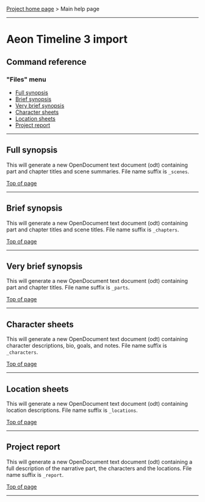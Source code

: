 [Project home page](https://peter88213.github.io/aeon3odt/) > Main help page

------------------------------------------------------------------------

# Aeon Timeline 3 import

## Command reference

### "Files" menu

-   [Full synopsis](#full-synopsis)
-   [Brief synopsis](#brief-synopsis)
-   [Very brief synopsis](#very-brief-synopsis)
-   [Character sheets](#character-sheets)
-   [Location sheets](#location-sheets)
-   [Project report](#project-report)

------------------------------------------------------------------------

## Full synopsis

This will generate a new OpenDocument text document (odt) containing part 
and chapter titles and scene summaries. 
File name suffix is `_scenes`.

[Top of page](#top)

------------------------------------------------------------------------

## Brief synopsis

This will generate a new OpenDocument text document (odt) containing part
and chapter titles and scene titles. 
File name suffix is `_chapters`.

[Top of page](#top)

------------------------------------------------------------------------

## Very brief synopsis

This will generate a new OpenDocument text document (odt) containing part
and chapter titles. 
File name suffix is `_parts`.

[Top of page](#top)

------------------------------------------------------------------------

## Character sheets

This will generate a new OpenDocument text document (odt) containing
character descriptions, bio, goals, and notes. File name suffix is
`_characters`.

[Top of page](#top)

------------------------------------------------------------------------

## Location sheets

This will generate a new OpenDocument text document (odt) containing
location descriptions. File name suffix is `_locations`.

[Top of page](#top)

------------------------------------------------------------------------


## Project report

This will generate a new OpenDocument text document (odt) containing
 a full description of the narrative part, the characters and the locations. 
 File name suffix is `_report`.

[Top of page](#top)

------------------------------------------------------------------------

